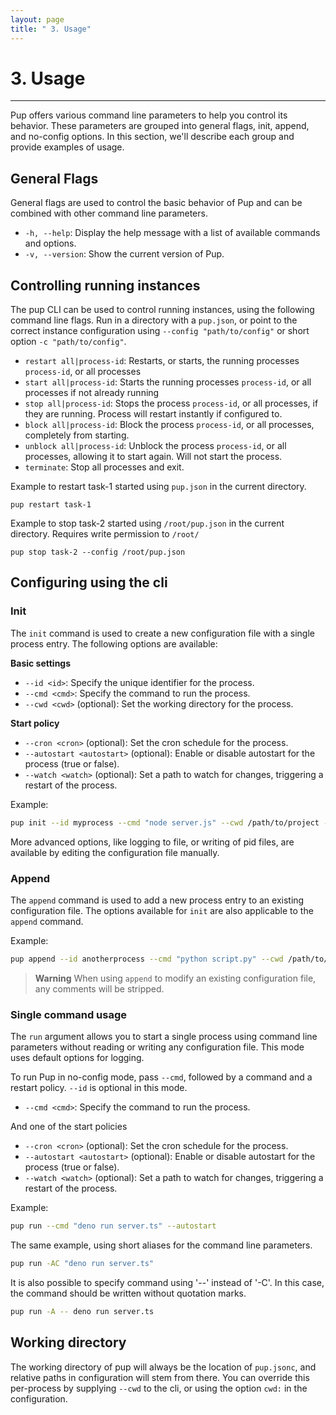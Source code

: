 ```yaml
---
layout: page
title: " 3. Usage"
---
```


# 3. Usage

---

Pup offers various command line parameters to help you control its behavior. These parameters are grouped into general flags, init, append, and no-config options. In this section, we'll describe each
group and provide examples of usage.

## General Flags

General flags are used to control the basic behavior of Pup and can be combined with other command line parameters.

- `-h, --help`: Display the help message with a list of available commands and options.
- `-v, --version`: Show the current version of Pup.

## Controlling running instances

The pup CLI can be used to control running instances, using the following command line flags. Run in a directory with a `pup.json`, or point to the correct instance configuration using
`--config "path/to/config"` or short option `-c "path/to/config"`.

- `restart all|process-id`: Restarts, or starts, the running processes `process-id`, or all processes
- `start all|process-id`: Starts the running processes `process-id`, or all processes if not already running
- `stop all|process-id`: Stops the process `process-id`, or all processes, if they are running. Process will restart instantly if configured to.
- `block all|process-id`: Block the process `process-id`, or all processes, completely from starting.
- `unblock all|process-id`: Unblock the process `process-id`, or all processes, allowing it to start again. Will not start the process.
- `terminate`: Stop all processes and exit.

Example to restart task-1 started using `pup.json` in the current directory.

`pup restart task-1`

Example to stop task-2 started using `/root/pup.json` in the current directory. Requires write permission to `/root/`

`pup stop task-2 --config /root/pup.json`

## Configuring using the cli

### Init

The `init` command is used to create a new configuration file with a single process entry. The following options are available:

**Basic settings**

- `--id <id>`: Specify the unique identifier for the process.
- `--cmd <cmd>`: Specify the command to run the process.
- `--cwd <cwd>` (optional): Set the working directory for the process.

**Start policy**

- `--cron <cron>` (optional): Set the cron schedule for the process.
- `--autostart <autostart>` (optional): Enable or disable autostart for the process (true or false).
- `--watch <watch>` (optional): Set a path to watch for changes, triggering a restart of the process.

Example:

```bash
pup init --id myprocess --cmd "node server.js" --cwd /path/to/project --cron "0 0 * * *" --autostart
```

More advanced options, like logging to file, or writing of pid files, are available by editing the configuration file manually.

### Append

The `append` command is used to add a new process entry to an existing configuration file. The options available for `init` are also applicable to the `append` command.

Example:

```bash
pup append --id anotherprocess --cmd "python script.py" --cwd /path/to/another/project
```

> **Warning** When using `append` to modify an existing configuration file, any comments will be stripped.

### Single command usage

The `run` argument allows you to start a single process using command line parameters without reading or writing any configuration file. This mode uses default options for logging.

To run Pup in no-config mode, pass `--cmd`, followed by a command and a restart policy. `--id` is optional in this mode.

- `--cmd <cmd>`: Specify the command to run the process.

And one of the start policies

- `--cron <cron>` (optional): Set the cron schedule for the process.
- `--autostart <autostart>` (optional): Enable or disable autostart for the process (true or false).
- `--watch <watch>` (optional): Set a path to watch for changes, triggering a restart of the process.

Example:

```bash
pup run --cmd "deno run server.ts" --autostart
```

The same example, using short aliases for the command line parameters.

```bash
pup run -AC "deno run server.ts"
```

It is also possible to specify command using '--' instead of '-C'. In this case, the command should be written without quotation marks.

```bash
pup run -A -- deno run server.ts
```

## Working directory

The working directory of pup will always be the location of `pup.jsonc`, and relative paths in configuration will stem from there. You can override this per-process by supplying `--cwd` to the cli, or
using the option `cwd:` in the configuration.
